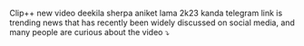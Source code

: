 Clip++ new video deekila sherpa aniket lama 2k23 kanda telegram link is trending news that has recently been widely discussed on social media, and many people are curious about the video ⤵️

